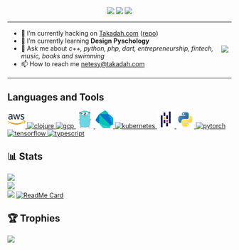 <!--
**netesy/netesy** is a ✨ _special_ ✨ repository because its `README.md` (this file) appears on your GitHub profile.

Here are some ideas to get you started:

- 🔭 I’m currently working on ...
- 🌱 I’m currently learning ...
- 👯 I’m looking to collaborate on ...
- 🤔 I’m looking for help with ...
- 💬 Ask me about ...
- 📫 How to reach me: ...
- 😄 Pronouns: ...
- ⚡ Fun fact: ...
-->

<p align=center>
  <a href="https://facebook.com/netesy"><img src="https://img.shields.io/badge/Facebook-%231877F2.svg?logo=Facebook&logoColor=white"></a> 
  <a href="https://linkedin.com/in/netesy"><img src="https://img.shields.io/badge/LinkedIn-%230077B5.svg?logo=linkedin&logoColor=white"></a>
  <a href="https://twitter.com/netesy"><img src="https://img.shields.io/badge/Twitter-%231DA1F2.svg?logo=Twitter&logoColor=white"></a>
</p>

<table align=center>
  <tr>
    <td>
      <ul>
        <li> 🔭 I’m currently hacking on <a href="https://takadah.com">Takadah.com</a> (<a href="https://github.com/netesy/takadah">repo</a>)
        <li> 🌱 I’m currently learning <b>Design Pyschology</b>
        <li> 💬 Ask me about <i>c++, python, php, dart, entrepreneurship, fintech, music, books and swimming</i>
        <li> 📫 How to reach me <a href="mailto:netesy@takadah.com">netesy@takadah.com</a>
<!--         <li> 📄 Know about my experiences <a href="https://diwank.name/resume.pdf">in my resume</a>
        <li> 🤗 You can find my huggingface models on <a  href="https://huggingface.co/diwank"> my HF hub profile </a> -->
      </ul>
    </td>
    <td>
      <p align=right><img src="https://quotes-github-readme.vercel.app/api?type=vertical&theme=merko"/></p>
    </td>
  </tr>
</table>


## Languages and Tools
<p align="left"> <a href="https://aws.amazon.com" target="_blank" rel="noreferrer"> <img src="https://raw.githubusercontent.com/devicons/devicon/master/icons/amazonwebservices/amazonwebservices-original-wordmark.svg" alt="aws" width="40" height="40"/> </a> <a href="https://clojure.org/" target="_blank" rel="noreferrer"> <img src="https://upload.wikimedia.org/wikipedia/commons/5/5d/Clojure_logo.svg" alt="clojure" width="40" height="40"/> </a> <a href="https://cloud.google.com" target="_blank" rel="noreferrer"> <img src="https://www.vectorlogo.zone/logos/google_cloud/google_cloud-icon.svg" alt="gcp" width="40" height="40"/> </a> <a href="https://golang.org" target="_blank" rel="noreferrer"> <img src="https://raw.githubusercontent.com/devicons/devicon/master/icons/go/go-original.svg" alt="go" width="40" height="40"/>  <a href="https://dart.dev" target="_blank" rel="noreferrer"> <img src="https://raw.githubusercontent.com/devicons/devicon/master/icons/dart/dart-original.svg" alt="javascript" width="40" height="40"/> </a> <a href="https://kubernetes.io" target="_blank" rel="noreferrer"> <img src="https://www.vectorlogo.zone/logos/kubernetes/kubernetes-icon.svg" alt="kubernetes" width="40" height="40"/> </a> <a href="https://pandas.pydata.org/" target="_blank" rel="noreferrer"> <img src="https://raw.githubusercontent.com/devicons/devicon/2ae2a900d2f041da66e950e4d48052658d850630/icons/pandas/pandas-original.svg" alt="pandas" width="40" height="40"/> </a> <a href="https://www.python.org" target="_blank" rel="noreferrer"> <img src="https://raw.githubusercontent.com/devicons/devicon/master/icons/python/python-original.svg" alt="python" width="40" height="40"/> </a> <a href="https://pytorch.org/" target="_blank" rel="noreferrer"> <img src="https://www.vectorlogo.zone/logos/pytorch/pytorch-icon.svg" alt="pytorch" width="40" height="40"/> </a> <a href="https://www.tensorflow.org" target="_blank" rel="noreferrer"> <img src="https://www.vectorlogo.zone/logos/tensorflow/tensorflow-icon.svg" alt="tensorflow" width="40" height="40"/> </a> <a href="https://www.vlang.io/" target="_blank" rel="noreferrer"> <img src="https://raw.githubusercontent.com/devicons/devicon/master/icons/vlang/vlang-original.svg" alt="typescript" width="40" height="40"/> </a> </p>

## 📊 Stats
![](https://github-readme-stats.vercel.app/api?username=netesy&hide_border=true&include_all_commits=true&count_private=true)<br/>
![](https://github-readme-streak-stats.herokuapp.com/?user=netesy&hide_border=true)<br/>
![](https://github-readme-stats.vercel.app/api/top-langs/?username=netesy&hide=cpp,css,shell,makefile,html,c%2B%2B,c,tex,javascript,emacs+lisp,clojure&hide_border=true&include_all_commits=true&count_private=true&layout=compact)
[![ReadMe Card](https://github-readme-stats.vercel.app/api/pin/?username=netesy&repo=gringotts)](https://github.com/netesy/gringotts)

## 🏆 Trophies
![](https://github-profile-trophy.vercel.app/?username=netesy&no-frame=true&margin-w=4)

